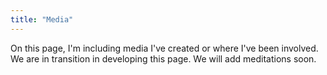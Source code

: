 ```yaml
---
title: "Media"
---
```

On this page, I'm including media I've created or where I've been involved. We are in transition in developing this page. We will add meditations soon. 